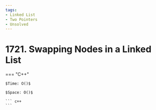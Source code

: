```yaml
---
tags:
- Linked List
- Two Pointers
- Unsolved
---
```



# 1721. Swapping Nodes in a Linked List

=== "C++"

    $Time: O()$

    $Space: O()$

    ``` c++
    ```